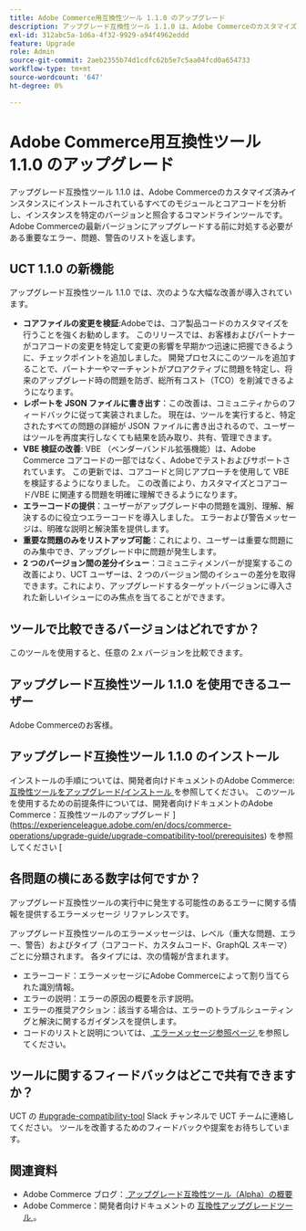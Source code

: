 ```yaml
---
title: Adobe Commerce用互換性ツール 1.1.0 のアップグレード
description: アップグレード互換性ツール 1.1.0 は、Adobe Commerceのカスタマイズ済みインスタンスにインストールされているすべてのモジュールとコアコードを分析し、インスタンスを特定のバージョンと照合するコマンドラインツールです。 Adobe Commerceの最新バージョンにアップグレードする前に対処する必要がある重要なエラー、問題、警告のリストを返します。
exl-id: 312abc5a-1d6a-4f32-9929-a94f4962eddd
feature: Upgrade
role: Admin
source-git-commit: 2aeb2355b74d1cdfc62b5e7c5aa04fcd0a654733
workflow-type: tm+mt
source-wordcount: '647'
ht-degree: 0%

---
```


# Adobe Commerce用互換性ツール 1.1.0 のアップグレード

アップグレード互換性ツール 1.1.0 は、Adobe Commerceのカスタマイズ済みインスタンスにインストールされているすべてのモジュールとコアコードを分析し、インスタンスを特定のバージョンと照合するコマンドラインツールです。 Adobe Commerceの最新バージョンにアップグレードする前に対処する必要がある重要なエラー、問題、警告のリストを返します。

## UCT 1.1.0 の新機能

アップグレード互換性ツール 1.1.0 では、次のような大幅な改善が導入されています。

* **コアファイルの変更を検証**:Adobeでは、コア製品コードのカスタマイズを行うことを強くお勧めします。 このリリースでは、お客様およびパートナーがコアコードの変更を特定して変更の影響を早期かつ迅速に把握できるように、チェックポイントを追加しました。 開発プロセスにこのツールを追加することで、パートナーやマーチャントがプロアクティブに問題を特定し、将来のアップグレード時の問題を防ぎ、総所有コスト（TCO）を削減できるようになります。
* **レポートを JSON ファイルに書き出す**：この改善は、コミュニティからのフィードバックに従って実装されました。 現在は、ツールを実行すると、特定されたすべての問題の詳細が JSON ファイルに書き出されるので、ユーザーはツールを再度実行しなくても結果を読み取り、共有、管理できます。
* **VBE 検証の改善**: VBE （ベンダーバンドル拡張機能）は、Adobe Commerce コアコードの一部ではなく、Adobeでテストおよびサポートされています。 この更新では、コアコードと同じアプローチを使用して VBE を検証するようになりました。 この改善により、カスタマイズとコアコード/VBE に関連する問題を明確に理解できるようになります。
* **エラーコードの提供**：ユーザーがアップグレード中の問題を識別、理解、解決するのに役立つエラーコードを導入しました。 エラーおよび警告メッセージは、明確な説明と解決策を提供します。
* **重要な問題のみをリストアップ可能**：これにより、ユーザーは重要な問題にのみ集中でき、アップグレード中に問題が発生します。
* **2 つのバージョン間の差分イシュー**：コミュニティメンバーが提案するこの改善により、UCT ユーザーは、2 つのバージョン間のイシューの差分を取得できます。これにより、アップグレードするターゲットバージョンに導入された新しいイシューにのみ焦点を当てることができます。

## ツールで比較できるバージョンはどれですか？

このツールを使用すると、任意の 2.x バージョンを比較できます。

## アップグレード互換性ツール 1.1.0 を使用できるユーザー

Adobe Commerceのお客様。

## アップグレード互換性ツール 1.1.0 のインストール

インストールの手順については、開発者向けドキュメントのAdobe Commerce:[ 互換性ツールをアップグレード/インストール ](https://experienceleague.adobe.com/en/docs/commerce-operations/upgrade-guide/upgrade-compatibility-tool/use-upgrade-compatibility-tool/run) を参照してください。 このツールを使用するための前提条件については、開発者向けドキュメントのAdobe Commerce：互換性ツールのアップグレード ](https://experienceleague.adobe.com/en/docs/commerce-operations/upgrade-guide/upgrade-compatibility-tool/prerequisites) を参照してください [

## 各問題の横にある数字は何ですか？

アップグレード互換性ツールの実行中に発生する可能性のあるエラーに関する情報を提供するエラーメッセージ リファレンスです。

アップグレード互換性ツールのエラーメッセージは、レベル（重大な問題、エラー、警告）およびタイプ（コアコード、カスタムコード、GraphQL スキーマ）ごとに分類されます。 各タイプには、次の情報が含まれます。

* エラーコード：エラーメッセージにAdobe Commerceによって割り当てられた識別情報。
* エラーの説明：エラーの原因の概要を示す説明。
* エラーの推奨アクション：該当する場合は、エラーのトラブルシューティングと解決に関するガイダンスを提供します。
* コードのリストと説明については、[ エラーメッセージ参照ページ ](https://experienceleague.adobe.com/en/docs/commerce-operations/upgrade-guide/upgrade-compatibility-tool/reporting/error-messages) を参照してください。

## ツールに関するフィードバックはどこで共有できますか？

UCT の [#upgrade-compatibility-tool](https://magentocommeng.slack.com/archives/C019Y143U9F) Slack チャンネルで UCT チームに連絡してください。 ツールを改善するためのフィードバックや提案をお待ちしています。

## 関連資料

* Adobe Commerce ブログ：[ アップグレード互換性ツール（Alpha）の概要 ](https://magento.com/blog/magento-news/introducing-upgrade-compatibility-tool)
* Adobe Commerce：開発者向けドキュメントの [ 互換性アップグレードツール ](https://experienceleague.adobe.com/en/docs/commerce-operations/upgrade-guide/upgrade-compatibility-tool/overview)。

